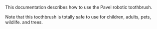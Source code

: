This documentation describes how to use the Pavel robotic toothbrush.

Note that this toothbrush is totally safe to use for children, adults, pets, wildlife. and trees.
